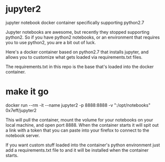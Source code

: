 # jupyter2
jupyter notebook docker container specifically supporting python2.7

Jupyter notebooks are awesome, but recently they stopped supporting python2. So if you have python2 notebooks, or an environment that requires you to use python2, you are a bit out of luck.

Here's a docker container based on python2.7 that installs jupyter, and allows you to customize what gets loaded via requirements.txt files.

The requirements.txt in this repo is the base that's loaded into the docker container.

# make it go

docker run --rm -it --name jupyter2 -p 8888:8888  -v "<path to your notebooks>:/opt/notebooks" 0x7eff/jupyter2

This will pull the container, mount the volume for your notebooks on your local machine, and open port 8888. When the container starts it will spit out a link with a token that you can paste into your firefox to connect to the notebook server.

If you want custom stuff loaded into the container's python environment just add a requirements.txt file to <path to your notebooks> and it will be installed when the container starts.



